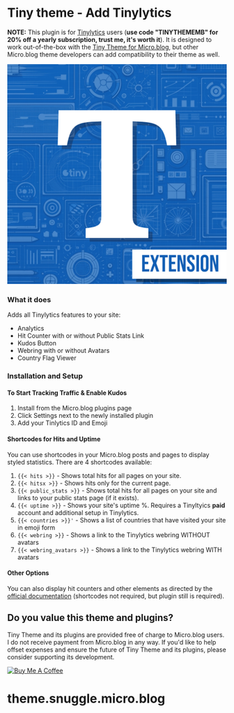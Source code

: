 # Tiny theme - Add Tinylytics

**NOTE:** This plugin is for [Tinylytics](https://tinylytics.app) users (**use code "TINYTHEMEMB" for 20% off a yearly subscription, trust me, it's worth it**). It is designed to work out-of-the-box with the [Tiny Theme for Micro.blog](https://tinyformicro.blog), but other Micro.blog theme developers can add compatibility to their theme as well.

![Tiny Theme Head Graphic](https://github.com/MattSLangford/Tiny-theme-Tinylytics/blob/main/screenshot.png?raw=true)

### What it does
Adds all Tinylytics features to your site:

- Analytics
- Hit Counter with or without Public Stats Link
- Kudos Button
- Webring with or without Avatars
- Country Flag Viewer

### Installation and Setup

#### To Start Tracking Traffic & Enable Kudos
1. Install from the Micro.blog plugins page
2. Click Settings next to the newly installed plugin
3. Add your Tinlytics ID and Emoji

#### Shortcodes for Hits and Uptime
You can use shortcodes in your Micro.blog posts and pages to display styled statistics. There are 4 shortcodes available:

1. `{{< hits >}}` - Shows total hits for all pages on your site.
2. `{{< hitsx >}}` - Shows hits only for the current page.
3. `{{< public_stats >}}` - Shows total hits for all pages on your site and links to your public stats page (if it exists).
4. `{{< uptime >}}` - Shows your site's uptime %. Requires a Tinyltyics **paid** account and additional setup in Tinylytics.
5. `{{< countries >}}'` - Shows a list of countries that have visited your site in emoji form
6. `{{< webring >}}` - Shows a link to the Tinylytics webring WITHOUT avatars
7. `{{< webring_avatars >}}` - Shows a link to the Tinylytics webring WITH avatars

#### Other Options
You can also display hit counters and other elements as directed by the [official documentation](https://tinylytics.app/docs) (shortcodes not required, but plugin still is required).

## Do you value this theme and plugins?
Tiny Theme and its plugins are provided free of charge to Micro.blog users. I do not receive payment from Micro.blog in any way. If you'd like to help offset expenses and ensure the future of Tiny Theme and its plugins, please consider supporting its development.

<a href="https://www.buymeacoffee.com/mattlangford" target="_blank"><img src="https://cdn.buymeacoffee.com/buttons/v2/default-yellow.png" alt="Buy Me A Coffee" style="height: 60px !important;width: 217px !important;" ></a>


# theme.snuggle.micro.blog

